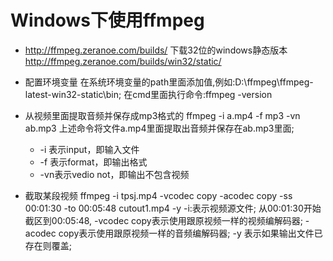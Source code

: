 ﻿# Windows下使用ffmpeg
* http://ffmpeg.zeranoe.com/builds/
  下载32位的windows静态版本
  http://ffmpeg.zeranoe.com/builds/win32/static/

* 配置环境变量
在系统环境变量的path里面添加值,例如:D:\ffmpeg\ffmpeg-latest-win32-static\bin;
在cmd里面执行命令:ffmpeg -version

* 从视频里面提取音频并保存成mp3格式的
ffmpeg -i a.mp4 -f mp3 -vn ab.mp3
上述命令将文件a.mp4里面提取出音频并保存在ab.mp3里面;
	* -i 表示input，即输入文件
	* -f 表示format，即输出格式
	* -vn表示vedio not，即输出不包含视频

* 截取某段视频 
ffmpeg  -i tpsj.mp4 -vcodec copy -acodec copy -ss 00:01:30 -to 00:05:48 cutout1.mp4 -y
-i:表示视频源文件;
从00:01:30开始截区到00:05:48,
-vcodec copy表示使用跟原视频一样的视频编解码器;
-acodec copy表示使用跟原视频一样的音频编解码器;
-y 表示如果输出文件已存在则覆盖;



